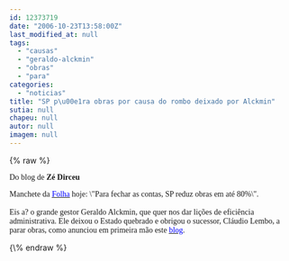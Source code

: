 ```yaml
---
id: 12373719
date: "2006-10-23T13:58:00Z"
last_modified_at: null
tags:
  - "causas"
  - "geraldo-alckmin"
  - "obras"
  - "para"
categories:
  - "noticias"
title: "SP p\u00e1ra obras por causa do rombo deixado por Alckmin"
sutia: null
chapeu: null
autor: null
imagem: null
---
```

{\% raw %}
<p><P><FONT face=Verdana>Do blog de <STRONG>Zé Dirceu</STRONG></FONT></P></p>
<p><P><FONT face=Verdana>Manchete da </FONT><A href=\"https://www1.folha.uol.com.br/fsp/\" target=_blank><U><FONT color=#0000ff><FONT face=Verdana>Folha</FONT></U></FONT></A><FONT face=Verdana> hoje: \"Para fechar as contas, SP reduz obras em até 80%\".<BR><BR>Eis a? o grande gestor Geraldo Alckmin, que quer nos dar lições de eficiência administrativa. Ele deixou o Estado quebrado e obrigou o sucessor, Cláudio Lembo, a parar obras, como anunciou em primeira mão este </FONT><A href=\"https://blogdodirceu.blig.ig.com.br/\" target=_blank><U><FONT color=#0000ff><FONT face=Verdana>blog</FONT></U></FONT></A><FONT face=\"Times New Roman\"><FONT face=Verdana>.</FONT></P></FONT> </p>
{\% endraw %}